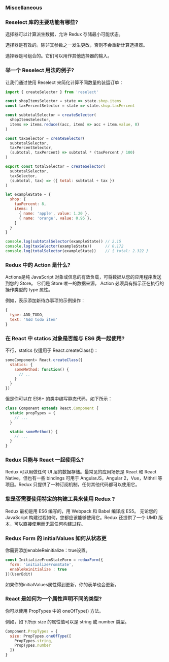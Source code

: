 ### Miscellaneous

### Reselect 库的主要功能有哪些?

选择器可以计算派生数据，允许 Redux 存储最小可能状态。

选择器是有效的。除非其参数之一发生更改，否则不会重新计算选择器。

选择器是可组合的。它们可以用作其他选择器的输入。

### 举一个 Reselect 用法的例子?

让我们通过使用 Reselect 来简化计算不同数量的装运订单：

```js
import { createSelector } from 'reselect'

const shopItemsSelector = state => state.shop.items
const taxPercentSelector = state => state.shop.taxPercent

const subtotalSelector = createSelector(
  shopItemsSelector,
  items => items.reduce((acc, item) => acc + item.value, 0)
)

const taxSelector = createSelector(
  subtotalSelector,
  taxPercentSelector,
  (subtotal, taxPercent) => subtotal * (taxPercent / 100)
)

export const totalSelector = createSelector(
  subtotalSelector,
  taxSelector,
  (subtotal, tax) => ({ total: subtotal + tax })
)

let exampleState = {
  shop: {
    taxPercent: 8,
    items: [
      { name: 'apple', value: 1.20 },
      { name: 'orange', value: 0.95 },
    ]
  }
}

console.log(subtotalSelector(exampleState)) // 2.15
console.log(taxSelector(exampleState))      // 0.172
console.log(totalSelector(exampleState))    // { total: 2.322 }
```

### Redux 中的 Action 是什么?

Actions是纯 JavaScript 对象或信息的有效负载，可将数据从您的应用程序发送到您的 Store。 它们是 Store 唯一的数据来源。 Action 必须具有指示正在执行的操作类型的 type 属性。

例如，表示添加新待办事项的示例操作：

```js
{
  type: ADD_TODO,
  text: 'Add todo item'
}

```

### 在 React 中 statics 对象是否能与 ES6 类一起使用?

不行，statics 仅适用于 React.createClass()：

```js
someComponent= React.createClass({
  statics: {
    someMethod: function() {
      // ..
    }
  }
})
```

但是你可以在 ES6+ 的类中编写静态代码，如下所示：

```js
class Component extends React.Component {
  static propTypes = {
    // ...
  }

  static someMethod() {
    // ...
  }
}
```

### Redux 只能与 React 一起使用么?

Redux 可以用做任何 UI 层的数据存储。最常见的应用场景是 React 和 React Native，但也有一些 bindings 可用于 AngularJS，Angular 2，Vue，Mithril 等项目。Redux 只提供了一种订阅机制，任何其他代码都可以使用它。

### 您是否需要使用特定的构建工具来使用 Redux ?

Redux 最初是用 ES6 编写的，用 Webpack 和 Babel 编译成 ES5。 无论您的 JavaScript 构建过程如何，您都应该能够使用它。Redux 还提供了一个 UMD 版本，可以直接使用而无需任何构建过程。

### Redux Form 的 initialValues 如何从状态更

你需要添加enableReinitialize：true设置。

```js
const InitializeFromStateForm = reduxForm({
  form: 'initializeFromState',
  enableReinitialize : true
})(UserEdit)
```

如果你的initialValues属性得到更新，你的表单也会更新。

### React 是如何为一个属性声明不同的类型?

你可以使用 PropTypes 中的 oneOfType() 方法。

例如，如下所示 size 的属性值可以是 string 或 number 类型。

```js
Component.PropTypes = {
  size: PropTypes.oneOfType([
    PropTypes.string,
    PropTypes.number
  ])
}
```
